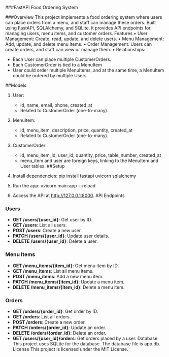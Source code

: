 ###FastAPI Food Ordering System

###Overview
This project implements a food ordering system where users can place orders from a menu, and staff can manage these orders. Built using FastAPI, SQLAlchemy, and SQLite, it provides API endpoints for managing users, menu items, and customer orders.
Features
• User Management: Create, read, update, and delete users.
• Menu Management: Add, update, and delete menu items.
• Order Management: Users can create orders, and staff can view or manage them.
• Relationships:
  - Each User can place multiple CustomerOrders.
  - Each CustomerOrder is tied to a MenuItem 
-  User could order multiple MenuItems, and at the same time, a MenuItem could be ordered by multiple Users

##Models
1. User:
   - id, name, email, phone, created_at
   - Related to CustomerOrder (one-to-many).

2. MenuItem:
   - id, menu_item, description, price, quantity, created_at
   - Related to CustomerOrder (one-to-many).

3. CustomerOrder:
   - id, menu_item_id, user_id, quantity, price, table_number, created_at
   - menu_item and user are foreign keys, linking to the MenuItem and User tables.
##Setup
1. Install dependencies:
   pip install fastapi uvicorn sqlalchemy

2. Run the app:
   uvicorn main:app --reload

3. Access the API at http://127.0.0.1:8000.
API Endpoints
### Users
- **GET /users/{user_id}**: Get user by ID.
- **GET /users**: List all users.
- **POST /users**: Create a new user.
- **PATCH /users/{user_id}**: Update user details.
- **DELETE /users/{user_id}**: Delete a user.

### Menu Items
- **GET /menu_items/{item_id}**: Get menu item by ID.
- **GET /menu_items**: List all menu items.
- **POST /menu_items**: Add a new menu item.
- **PATCH /menu_items/{item_id}**: Update a menu item.
- **DELETE /menu_items/{item_id}**: Delete a menu item.

### Orders
- **GET /orders/{order_id}**: Get order by ID.
- **GET /orders**: List all orders.
- **POST /orders**: Create a new order.
- **PATCH /orders/{order_id}**: Update an order.
- **DELETE /orders/{order_id}**: Delete an order.
- **GET /users/{user_id}/orders**: Get orders placed by a user.
Database
This project uses SQLite for the database. The database file is app.db.
License
This project is licensed under the MIT License.
